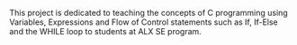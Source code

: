 This project is dedicated to teaching the concepts of C programming using Variables, Expressions and Flow of Control statements such as If, If-Else and the WHILE loop to students at ALX SE program.
